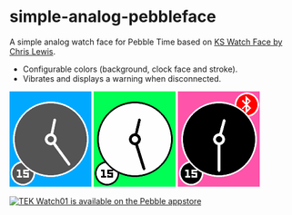 # simple-analog-pebbleface

A simple analog watch face for Pebble Time based on [KS Watch Face by Chris Lewis](https://github.com/pebble-examples/ks-clock-face).

* Configurable colors (background, clock face and stroke). 
* Vibrates and displays a warning when disconnected.

![](screenshots/screenshot_01.png)
![](screenshots/screenshot_02.png)
![](screenshots/screenshot_03.png)

<a href="https://apps.getpebble.com/applications/55eae82309fc088aef00001a">
  <img src="http://pblweb.com/badge/55eae82309fc088aef00001a/black/medium/" alt="TEK Watch01 is available on the Pebble appstore" />
</a>

